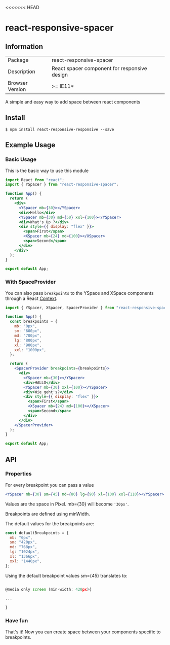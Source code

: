 <<<<<<< HEAD

# react-responsive-spacer

## Information

<table>
<tr>
<td>Package</td><td>react-responsive-spacer</td>
</tr>
<tr>
<td>Description</td>
<td>React spacer component for responsive design</td>
</tr>
<tr>
<td>Browser Version</td>
<td>>= IE11*</td>
</tr>
</tr>
</table>

A simple and easy way to add space between react components

## Install

```console
$ npm install react-responsive-responsive --save
```

## Example Usage

### Basic Usage

This is the basic way to use this module

```jsx
import React from "react";
import { YSpacer } from "react-responsive-spacer";

function App() {
  return (
    <div>
      <YSpacer mb={30}></YSpacer>
      <div>Hello</div>
      <YSpacer mb={30} md={50} xxl={100}></YSpacer>
      <div>What's Up ?</div>
      <div style={{ display: "flex" }}>
        <span>First</span>
        <XSpacer mb={24} md={100}></XSpacer>
        <span>Second</span>
      </div>
    </div>
  );
}

export default App;
```

### With SpaceProvider

You can also pass `breakpoints` to the YSpace and XSpace components through a React [Context](https://reactjs.org/docs/context.html).

```jsx
import { YSpacer, XSpacer, SpacerProvider } from "react-responsive-spacer";

function App() {
  const breakpoints = {
    mb: "0px",
    sm: "600px",
    md: "700px",
    lg: "800px",
    xl: "900px",
    xxl: "1000px",
  };

  return (
    <SpacerProvider breakpoints={breakpoints}>
      <div>
        <YSpacer mb={30}></YSpacer>
        <div>HALLO</div>
        <YSpacer mb={30} xxl={100}></YSpacer>
        <div>Wie geht's?</div>
        <div style={{ display: "flex" }}>
          <span>First</span>
          <XSpacer mb={24} md={100}></XSpacer>
          <span>Second</span>
        </div>
      </div>
    </SpacerProvider>
  );
}

export default App;
```

## API

### Properties

For every breakpoint you can pass a value

```jsx
<YSpacer mb={30} sm={45} md={80} lg={90} xl={100} xxl={110}></YSpacer>
```

Values are the space in Pixel. mb={30} will become `'30px'`.

Breakpoints are defined using minWidth.

The default values for the breakpoints are:

```jsx
const defaultBreakpoints = {
  mb: "0px",
  sm: "420px",
  md: "768px",
  lg: "1024px",
  xl: "1366px",
  xxl: "1440px",
};
```

Using the default breakpoint values sm={45} translates to:

```jsx

@media only screen (min-width: 420px){

...

}
```

### Have fun

That's it! Now you can create space between your components specific to breakpoints.
